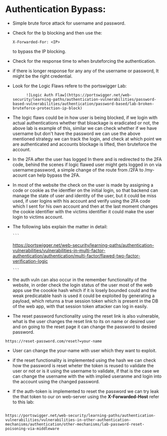 # Authentication Bypass:
- Simple brute force attack for username and password.
- Check for the Ip blocking and then use the:
  
  ```
  X-Forwarded-For: <IP>
  ```
  
  to bypass the IP blocking.
  
- Check for the response time to when bruteforcing the authentication. 
- if there is longer response for any any of the username or password, It might be the right credential.
- Look for the Logic Flaws refere to the portswigger Lab:
  
  ```
		![Logic Auth Flaw](https://portswigger.net/web-security/learning-paths/authentication-vulnerabilities/password-based-vulnerabilities/authentication/password-based/lab-broken-bruteforce-protection-ip-block)
  ```
- The logic flaws could be in how user is being blocked, if we login with actual authentications whether that bloackage is eradicated or not, the above lab is example of this, similar we can check whether if we have username but don't have the password we can use the above mentioned strategy we can track the login, and check at which point we are authenticated and accounts blockage is lifted, then bruteforce the account.

- In the 2FA after the user has logged In there and is redirected to the 2FA code, behind the scenes if logic flawed user might gets logged in on via username:password, a simple change of the route from 
/2FA to /my-acount can help bypass the 2FA.

- In most of the website the check on the user is made by assigning a code or cookie as the identfier on the initial login, so that backend can manage the state of user and identity of the user, but it could be miss used, if user logins with his account and verify using the 2FA code which I sent for his own account and then at the last moment changes the cookie identifier with the victims identifier it could make the user login to victims account.
- The following labs explain the matter in detail:
	
	  ```
	https://portswigger.net/web-security/learning-paths/authentication-vulnerabilities/vulnerabilities-in-multi-factor-authentication/authentication/multi-factor/flawed-two-factor-verification-logic	
	  
	  ```
- the auth vuln can also occur in the remember functionality of the website, in order check the login status of the user most of the web apps use the coookie hash which if it is losely bounded could and the weak predicatable hash is used it could be exploited by generating a payload, which returns a true session token which is present in the DB of the web app, with that session token attacker can log in easily.
 
- The reset password functionality using the reset link is also vulnerable, what is the user changes the reset link to its on name or desired user and on going to the reset page it can change the password to desired password.


```
https://reset-password.com/reset?=your-name

```

- User can change the your-name with user which they want to exploit.


- if the reset functionality is implemented using the hash we can check how the password is reset wheter the token is reused to validate the user or not or is it using the username to validate, if that is the case we can change the username with the with implied useranme and login into the account using the changed password. 


- If the auth-token is implemented to reset the password we can try leak the that token to our on web-server using the **X-Forwarded-Host** refer to this lab:


```

https://portswigger.net/web-security/learning-paths/authentication-vulnerabilities/vulnerabilities-in-other-authentication-mechanisms/authentication/other-mechanisms/lab-password-reset-poisoning-via-middleware

```
